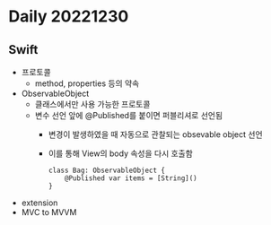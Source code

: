 Daily 20221230
===

## Swift
- 프로토콜
  - method, properties 등의 약속
- ObservableObject
  - 클래스에서만 사용 가능한 프로토콜
  - 변수 선언 앞에 @Published를 붙이면 퍼블리셔로 선언됨
    - 변경이 발생하였을 때 자동으로 관찰되는 obsevable object 선언
    - 이를 통해 View의 body 속성을 다시 호출함
  
        ```
        class Bag: ObservableObject {
            @Published var items = [String]()
        }
        ```
- extension
- MVC to MVVM